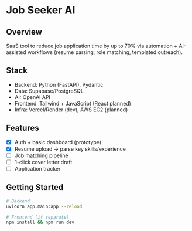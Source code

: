 # Job Seeker AI

## Overview
SaaS tool to reduce job application time by up to 70% via automation + AI-assisted workflows (resume parsing, role matching, templated outreach).

## Stack
- Backend: Python (FastAPI), Pydantic
- Data: Supabase/PostgreSQL
- AI: OpenAI API
- Frontend: Tailwind + JavaScript (React planned)
- Infra: Vercel/Render (dev), AWS EC2 (planned)

## Features
- [x] Auth + basic dashboard (prototype)
- [x] Resume upload → parse key skills/experience
- [ ] Job matching pipeline
- [ ] 1-click cover letter draft
- [ ] Application tracker

## Getting Started
```bash
# Backend
uvicorn app.main:app --reload

# Frontend (if separate)
npm install && npm run dev
